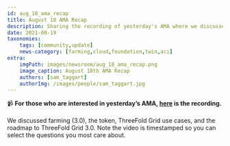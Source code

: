 ```yaml
---
id: aug_18_ama_recap
title: August 18 AMA Recap
description: Sharing the recording of yesterday's AMA where we discussed farming, the token, TF Grid use cases, and TF Grid 3.0.
date: 2021-08-19
taxonomies:
    tags: [community,update]
    news-category: [farming,cloud,foundation,twin,aci]
extra:
    imgPath: images/newsroom/aug_18_ama_recap.png
    image_caption: August 18th AMA Recap
    authors: [sam_taggart]
    authorImg: /images/people/sam_taggart.jpg
---
```


📹 **For those who are interested in yesterday’s AMA, [here](https://www.youtube.com/watch?v=GrW9rbcnRZU) is the recording.**
<br/>
<br/>
We discussed farming (3.0), the token, ThreeFold Grid use cases, and the roadmap to ThreeFold Grid 3.0. Note the video is timestamped so you can select the questions you most care about.